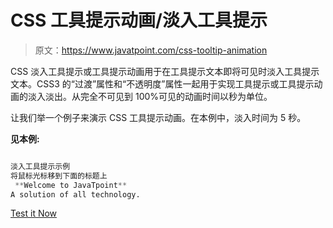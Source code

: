 # CSS 工具提示动画/淡入工具提示

> 原文：<https://www.javatpoint.com/css-tooltip-animation>

CSS 淡入工具提示或工具提示动画用于在工具提示文本即将可见时淡入工具提示文本。CSS3 的“过渡”属性和“不透明度”属性一起用于实现工具提示或工具提示动画的淡入淡出。从完全不可见到 100%可见的动画时间以秒为单位。

让我们举一个例子来演示 CSS 工具提示动画。在本例中，淡入时间为 5 秒。

**见本例:**

```css

淡入工具提示示例
将鼠标光标移到下面的标题上
 **Welcome to JavaTpoint**
A solution of all technology.

```

[Test it Now](https://www.javatpoint.com/oprweb/test.jsp?filename=css-tooltip-animation)